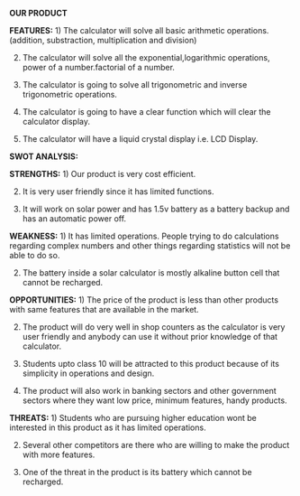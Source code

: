 **OUR PRODUCT**

**FEATURES:** 1) The calculator will solve all basic arithmetic operations.(addition, substraction, multiplication and division)

2) The calculator will solve all the exponential,logarithmic operations, power of a number.factorial of a number.

3) The calculator is going to solve all trigonometric and inverse trigonometric operations.

4) The calculator is going to have a clear function which will clear the calculator display.

5) The calculator will have a liquid crystal display i.e. LCD Display.

**SWOT ANALYSIS:**

**STRENGTHS:** 1) Our product is  very cost efficient.

2) It is very user friendly since it has limited functions.

3) It will work on solar power and has 1.5v battery as a battery backup and has an automatic power off.

**WEAKNESS:** 1) It has limited operations. People trying to do calculations regarding complex numbers and other things regarding statistics will not be able to do so.

2) The battery inside a solar calculator is mostly alkaline button cell that cannot be recharged.

**OPPORTUNITIES:** 1) The price of the product is less than other products with same features that are available in the market.

2) The product will do very well in shop counters as the calculator is very user friendly and anybody can use it without prior knowledge of that calculator.

3) Students upto class 10 will be attracted to this product because of its simplicity in operations and design.

4) The product will also work in banking sectors and other government sectors where they want low price, minimum features, handy products.

**THREATS:** 1) Students who are pursuing higher education wont be interested in this product as it has limited operations.

2) Several other competitors are there who are willing to make the product with more features.

3) One of the threat in the product is its battery which cannot be recharged.

